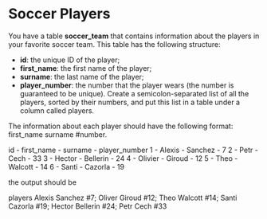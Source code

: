 # Soccer Players

You have a table **soccer_team** that contains information about the players
in your favorite soccer team. This table has the following structure:

- **id**: the unique ID of the player;
- **first_name**: the first name of the player;
- **surname**: the last name of the player;
- **player_number**: the number that the player wears (the number is guaranteed to be unique).
Create a semicolon-separated list of all the players, sorted by their numbers,
 and put this list in a table under a column called players.

 The information about each player should have the following format:
 first_name surname #number.

 id	- first_name -	surname   -	player_number
1	  - Alexis	   -   Sanchez  -   7
2	  - Petr	     -   Cech	    -   33
3	  - Hector	   -   Bellerin -   24
4	  - Olivier	   -   Giroud	  -   12
5	  - Theo	     -   Walcott  -   14
6	  - Santi	     -   Cazorla  -   19

the output should be

players
Alexis Sanchez #7; Oliver Giroud #12; Theo Walcott #14; Santi Cazorla #19; Hector Bellerin #24; Petr Cech #33
